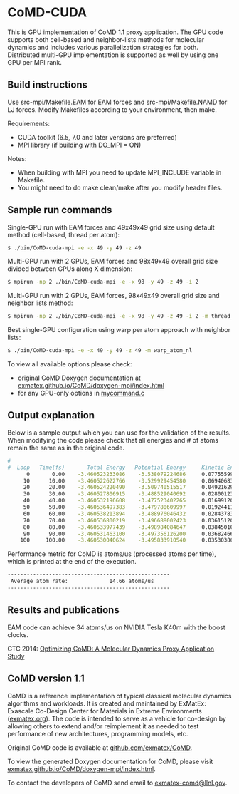 CoMD-CUDA
====

This is GPU implementation of CoMD 1.1 proxy application. The GPU code supports both cell-based and neighbor-lists methods for molecular dynamics and includes various parallelization strategies for both. Distributed multi-GPU implementation is supported as well by using one GPU per MPI rank.

Build instructions
------------------------

Use src-mpi/Makefile.EAM for EAM forces and src-mpi/Makefile.NAMD for LJ forces. Modify Makefiles according to your environment, then make.

Requirements:
* CUDA toolkit (6.5, 7.0 and later versions are preferred)
* MPI library (if building with DO_MPI = ON)

Notes:
* When building with MPI you need to update MPI_INCLUDE variable in Makefile.
* You might need to do make clean/make after you modify header files.

Sample run commands
------------------------

Single-GPU run with EAM forces and 49x49x49 grid size using default method (cell-based, thread per atom):
~~~ sh
$ ./bin/CoMD-cuda-mpi -e -x 49 -y 49 -z 49
~~~

Multi-GPU run with 2 GPUs, EAM forces and 98x49x49 overall grid size divided between GPUs along X dimension:
~~~ sh
$ mpirun -np 2 ./bin/CoMD-cuda-mpi -e -x 98 -y 49 -z 49 -i 2
~~~

Multi-GPU run with 2 GPUs, EAM forces, 98x49x49 overall grid size and neighbor lists method:
~~~ sh
$ mpirun -np 2 ./bin/CoMD-cuda-mpi -e -x 98 -y 49 -z 49 -i 2 -m thread_atom_nl
~~~

Best single-GPU configuration using warp per atom approach with neighbor lists:
~~~ sh
$ ./bin/CoMD-cuda-mpi -e -x 49 -y 49 -z 49 -m warp_atom_nl
~~~

To view all available options please check:
* original CoMD Doxygen documentation at <a href="http://exmatex.github.io/CoMD/doxygen-mpi/index.html">exmatex.github.io/CoMD/doxygen-mpi/index.html</a>
* for any GPU-only options in <a href="https://github.com/nsakharnykh/CoMD-CUDA/blob/master/src-mpi/mycommand.c">mycommand.c</a>

Output explanation
------------------------

Below is a sample output which you can use for the validation of the results. When modifying the code please check that all energies and # of atoms remain the same as in the original code.

~~~ sh
#                                                                                         Performance
#  Loop   Time(fs)       Total Energy   Potential Energy     Kinetic Energy  Temperature   (us/atom)     # Atoms
      0       0.00    -3.460523233086    -3.538079224686     0.077555991600     600.0000     0.0000       470596
     10      10.00    -3.460522622766    -3.529929454580     0.069406831814     536.9553     0.0707       470596
     20      20.00    -3.460524220490    -3.509740515517     0.049216295027     380.7543     0.0711       470596
     30      30.00    -3.460527806915    -3.488529040692     0.028001233777     216.6272     0.0660       470596
     40      40.00    -3.460532196608    -3.477523402265     0.016991205657     131.4498     0.0662       470596
     50      50.00    -3.460536497383    -3.479780609997     0.019244112614     148.8791     0.0709       470596
     60      60.00    -3.460538213894    -3.488976046432     0.028437832538     220.0049     0.0665       470596
     70      70.00    -3.460536800219    -3.496688002423     0.036151202204     279.6782     0.0663       470596
     80      80.00    -3.460533977439    -3.498984084647     0.038450107208     297.4633     0.0713       470596
     90      90.00    -3.460531463100    -3.497356126200     0.036824663100     284.8883     0.0664       470596
    100     100.00    -3.460530040624    -3.495833910540     0.035303869916     273.1230     0.0666       470596
~~~

Performance metric for CoMD is atoms/us (processed atoms per time), which is printed at the end of the execution. 

~~~ sh
---------------------------------------------------
 Average atom rate:             14.66 atoms/us
---------------------------------------------------
~~~

Results and publications
------------------------

EAM code can achieve 34 atoms/us on NVIDIA Tesla K40m with the boost clocks.

GTC 2014: <a href="http://on-demand-gtc.gputechconf.com/gtc-quicklink/hzgVvB">Optimizing CoMD: A Molecular Dynamics Proxy Application Study</a>

CoMD version 1.1
------------------------

CoMD is a reference implementation of typical classical molecular
dynamics algorithms and workloads.  It is created and maintained by
ExMatEx: Exascale Co-Design Center for Materials in Extreme Environments
(<a href="http://exmatex.org">exmatex.org</a>).  The
code is intended to serve as a vehicle for co-design by allowing
others to extend and/or reimplement it as needed to test performance of 
new architectures, programming models, etc.

Original CoMD code is available at <a href="https://github.com/exmatex/CoMD">github.com/exmatex/CoMD</a>.

To view the generated Doxygen documentation for CoMD, please visit
<a href="http://exmatex.github.io/CoMD/doxygen-mpi/index.html">exmatex.github.io/CoMD/doxygen-mpi/index.html</a>.

To contact the developers of CoMD send email to exmatex-comd@llnl.gov.
